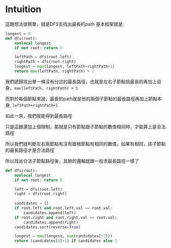 # Intuition

這題想法很簡單，就是DFS去找出最長的path
基本框架就是:

```py
longest = 0
def dfs(root):
    nonlocal longest
    if not root: return 0

    leftPath = dfs(root.left)
    rightPath = dfs(root.right)
    longest = max(longest, leftPath+rightPath+1)
    return max(leftPath, rightPath) + 1
```

我們遞歸找出單一條沒有分岔的最長路徑，也就是左右子節點挑最長的再加上自身，`max(leftPath, rightPath) + 1`

而對於每個節點來說，最長的path就是他的兩個子節點的最長路徑再加上節點本身, `leftPath+rightPath+1`

如此一來，我們就能得到最長路徑

只是這題還加上個限制，那就是只有節點跟子節點的數值相同時，才能算上是合法路徑

所以我們就判斷左右兩節點有沒有跟根節點有相同的數值，如果有相同，該子節點的最長路徑才是合法路徑

所以找出合法子節點路徑後，其餘的邏輯就跟一般求最長路徑一樣了


```py
def dfs(root):
    nonlocal longest
    if not root: return 0

    left = dfs(root.left)
    right = dfs(root.right)
    
    candidates = []
    if root.left and root.left.val == root.val:
        candidates.append(left)
    if root.right and root.right.val == root.val:
        candidates.append(right)
    candidates.sort(reverse=True)

    longest = max(longest, sum(candidates[:2]))
    return (candidates[0]+1) if candidates else 1
```